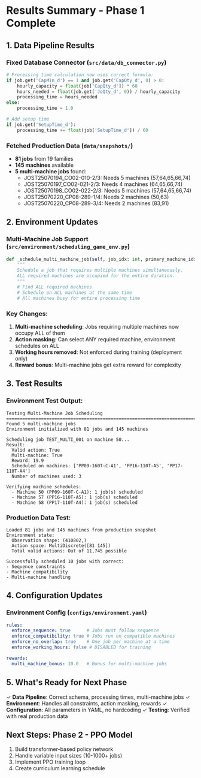 # Results Summary - Phase 1 Complete

## 1. Data Pipeline Results

### Fixed Database Connector (`src/data/db_connector.py`)
```python
# Processing time calculation now uses correct formula:
if job.get('CapMin_d') == 1 and job.get('CapQty_d', 0) > 0:
    hourly_capacity = float(job['CapQty_d']) * 60
    hours_needed = float(job.get('JoQty_d', 0)) / hourly_capacity
    processing_time = hours_needed
else:
    processing_time = 1.0

# Add setup time
if job.get('SetupTime_d'):
    processing_time += float(job['SetupTime_d']) / 60
```

### Fetched Production Data (`data/snapshots/`)
- **81 jobs** from 19 families
- **145 machines** available
- **5 multi-machine jobs** found:
  - JOST25070194_CO02-010-2/3: Needs 5 machines (57,64,65,66,74)
  - JOST25070197_CO02-021-2/3: Needs 4 machines (64,65,66,74)
  - JOST25070198_CO02-022-2/3: Needs 5 machines (57,64,65,66,74)
  - JOST25070220_CP08-289-1/4: Needs 2 machines (50,63)
  - JOST25070220_CP08-289-3/4: Needs 2 machines (83,91)

## 2. Environment Updates

### Multi-Machine Job Support (`src/environment/scheduling_game_env.py`)
```python
def _schedule_multi_machine_job(self, job_idx: int, primary_machine_idx: int):
    """
    Schedule a job that requires multiple machines simultaneously.
    ALL required machines are occupied for the entire duration.
    """
    # Find ALL required machines
    # Schedule on ALL machines at the same time
    # All machines busy for entire processing time
```

### Key Changes:
1. **Multi-machine scheduling**: Jobs requiring multiple machines now occupy ALL of them
2. **Action masking**: Can select ANY required machine, environment schedules on ALL
3. **Working hours removed**: Not enforced during training (deployment only)
4. **Reward bonus**: Multi-machine jobs get extra reward for complexity

## 3. Test Results

### Environment Test Output:
```
Testing Multi-Machine Job Scheduling
================================================================================
Found 5 multi-machine jobs
Environment initialized with 81 jobs and 145 machines

Scheduling job TEST_MULTI_001 on machine 50...
Result:
  Valid action: True
  Multi-machine: True
  Reward: 19.9
  Scheduled on machines: ['PP09-160T-C-A1', 'PP16-110T-A5', 'PP17-110T-A4']
  Number of machines used: 3

Verifying machine schedules:
  - Machine 50 (PP09-160T-C-A1): 1 job(s) scheduled
  - Machine 57 (PP16-110T-A5): 1 job(s) scheduled  
  - Machine 58 (PP17-110T-A4): 1 job(s) scheduled
```

### Production Data Test:
```
Loaded 81 jobs and 145 machines from production snapshot
Environment state:
  Observation shape: (410802,)
  Action space: MultiDiscrete([81 145])
  Total valid actions: Out of 11,745 possible

Successfully scheduled 10 jobs with correct:
- Sequence constraints
- Machine compatibility
- Multi-machine handling
```

## 4. Configuration Updates

### Environment Config (`configs/environment.yaml`)
```yaml
rules:
  enforce_sequence: true      # Jobs must follow sequence
  enforce_compatibility: true # Jobs run on compatible machines
  enforce_no_overlap: true    # One job per machine at a time
  enforce_working_hours: false # DISABLED for training

rewards:
  multi_machine_bonus: 10.0   # Bonus for multi-machine jobs
```

## 5. What's Ready for Next Phase

✓ **Data Pipeline**: Correct schema, processing times, multi-machine jobs
✓ **Environment**: Handles all constraints, action masking, rewards
✓ **Configuration**: All parameters in YAML, no hardcoding
✓ **Testing**: Verified with real production data

## Next Steps: Phase 2 - PPO Model
1. Build transformer-based policy network
2. Handle variable input sizes (10-1000+ jobs)
3. Implement PPO training loop
4. Create curriculum learning schedule